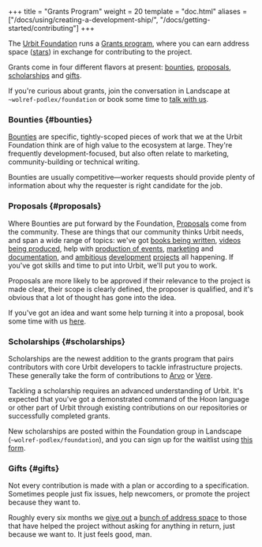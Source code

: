 +++
title = "Grants Program"
weight = 20
template = "doc.html"
aliases = ["/docs/using/creating-a-development-ship/", "/docs/getting-started/contributing"]
+++

The [Urbit Foundation](https://urbit.org/blog/first-steps-towards-urbit-org/)
runs a [Grants program](https://grants.urbit.org), where you can earn address
space ([stars](@/docs/glossary/star.md)) in exchange for contributing to the
project.

Grants come in four different flavors at present: [bounties](#bounties),
[proposals](#proposals), [scholarships](#scholarships) and [gifts](#gifts).

If you're curious about grants, join the conversation in Landscape at
`~wolref-podlex/foundation` or book some time to [talk with
us](https://calendly.com/wolref/30min).

### Bounties {#bounties}

[Bounties](https://grants.urbit.org/bounties) are specific, tightly-scoped
pieces of work that we at the Urbit Foundation think are of high value to the
ecosystem at large. They're frequently development-focused, but also often
relate to marketing, community-building or technical writing. 

Bounties are usually competitive&mdash;worker requests should provide plenty of
information about why the requester is right candidate for the job.

### Proposals {#proposals}

Where Bounties are put forward by the Foundation,
[Proposals](https://grants.urbit.org/proposals) come from the community. These
are things that our community thinks Urbit needs, and span a wide range of
topics: we've got [books being
written](https://grants.urbit.org/proposals/1590647060-a-book-about-urbit),
[videos being
produced](https://grants.urbit.org/proposals/1350087489-urbit-explainer-video),
help with [production of
events](https://grants.urbit.org/proposals/1751024973-urbit-event-series),
[marketing](https://grants.urbit.org/proposals/1395578140-smol-future-sustained-knowledge-sharing-and-marketing)
and
[documentation](https://grants.urbit.org/proposals/1888977136-graph-store-documenation-guide),
and
[ambitious](https://grants.urbit.org/proposals/21131866-webrtc-gall-agent-and-external-app)
[development](https://grants.urbit.org/proposals/1760204192-urbit-lfs)
[projects](https://grants.urbit.org/proposals/337545546-urbian-a-customized-linux-distribution-for-urbit-appliances)
all happening. If you've got skills and time to put into Urbit, we'll put you to
work.

Proposals are more likely to be approved if their relevance to the project is
made clear, their scope is clearly defined, the proposer is qualified, and it's
obvious that a lot of thought has gone into the idea.

If you've got an idea and want some help turning it into a proposal, book some
time with us [here](https://calendly.com/wolref/30min).

### Scholarships {#scholarships}

Scholarships are the newest addition to the grants program that pairs
contributors with core Urbit developers to tackle infrastructure projects. These
generally take the form of contributions to
[Arvo](@/docs/system-overview/arvo.md) or
[Vere](@/docs/system-overview/vere.md).

Tackling a scholarship requires an advanced understanding of Urbit. It's
expected that you've got a demonstrated command of the Hoon language or other
part of Urbit through existing contributions on our repositories or successfully
completed grants.

New scholarships are posted within the Foundation group in Landscape
(`~wolref-podlex/foundation`), and you can sign up for the waitlist using [this
form](https://airtable.com/shr6Xmo55h8dZ0O46).

### Gifts {#gifts}

Not every contribution is made with a plan or according to a specification.
Sometimes people just fix issues, help newcomers, or promote the project because
they want to.

Roughly every six months we [give
out](https://urbit.org/blog/urbit-grants-and-mid-2019-gifts/) a [bunch of
address space](https://urbit.org/blog/gifts-q3-2020/) to those that have helped
the project without asking for anything in return, just because we want to. It
just feels good, man.
